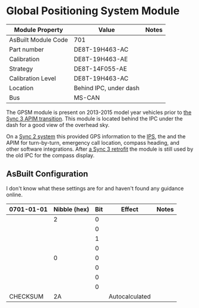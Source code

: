 # Global Positioning System Module

| Module Property     | Value                  | Notes |
| ------------------- | ---------------------- | ----- |
| AsBuilt Module Code | 701                    |       |
| Part number         | DE8T-19H463-AC         |       |
| Calibration         | DE8T-19H463-AE         |       |
| Strategy            | DE8T-14F055-AE         |       |
| Calibration Level   | DE8T-19H463-AC         |       |
| Location            | Behind IPC, under dash |       |
| Bus                 | MS-CAN                 |       |

The GPSM module is present on 2013-2015 model year vehicles prior to [the Sync 3 APIM transition](/systems/modules/APIM_SYNC3.md). This module is located behind the IPC under the dash for a good view of the overhead sky.

On a [Sync 2 system](/systems/modules/APIM_SYNC2.md) this provided GPS information to the [IPS](/systems/modules/IPC.md), the  and the APIM for turn-by-turn, emergency call location, compass heading, and other software integrations. After [a Sync 3 retrofit](/mods/sync_3_retrofit.md) the module is still used by the old IPC for the compass display.

## AsBuilt Configuration

I don't know what these settings are for and haven't found any guidance online.

| 0701-01-01 | Nibble (hex) | Bit | Effect         | Notes |
| ---------- | ------------ | --- | -------------- | ----- |
|            | 2            | 0   |                |       |
|            |              | 0   |                |       |
|            |              | 1   |                |       |
|            |              | 0   |                |       |
|            | 0            | 0   |                |       |
|            |              | 0   |                |       |
|            |              | 0   |                |       |
|            |              | 0   |                |       |
| CHECKSUM   | 2A           |     | Autocalculated |       |
